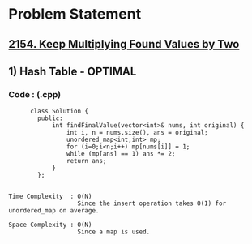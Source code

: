 # Problem Statement

## [2154. Keep Multiplying Found Values by Two](https://leetcode.com/problems/keep-multiplying-found-values-by-two/)


## 1) Hash Table - OPTIMAL

     
  
        
   ### Code : (.cpp)  
      
          class Solution {
            public:
                int findFinalValue(vector<int>& nums, int original) {
                    int i, n = nums.size(), ans = original;
                    unordered_map<int,int> mp;
                    for (i=0;i<n;i++) mp[nums[i]] = 1;
                    while (mp[ans] == 1) ans *= 2;
                    return ans;
                }
            };
                          

    Time Complexity  : O(N)
                       Since the insert operation takes O(1) for unordered_map on average. 

    Space Complexity : O(N)
                       Since a map is used.
